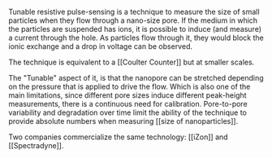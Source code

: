 Tunable resistive pulse-sensing is a technique to measure the size of small particles when they flow through a nano-size pore. If the medium in which the particles are suspended has ions, it is possible to induce (and measure) a current through the hole. As particles flow through it, they would block the ionic exchange and a drop in voltage can be observed. 

The technique is equivalent to a [[Coulter Counter]] but at smaller scales. 

The "Tunable" aspect of it, is that the nanopore can be stretched depending on the pressure that is applied to drive the flow. Which is also one of the main limitations, since different pore sizes induce different peak-height measurements, there is a continuous need for calibration. Pore-to-pore variability and degradation over time limit the ability of the technique to provide absolute numbers when measuring [[size of nanoparticles]]. 

Two companies commercialize the same technology: [[iZon]] and [[Spectradyne]]. 
